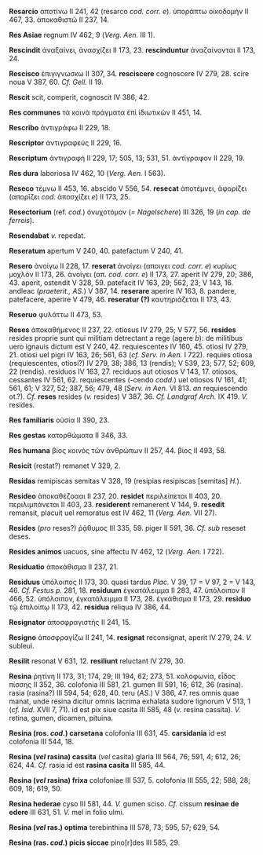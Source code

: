 **Resarcio** ἀποτίνω II 241, 42 (resarco *cod. corr. e*). ὑποράπτω
οἰκοδομήν II 467, 33. ἀποκαθιστῶ II 237, 14.

**Res Asiae** regnum IV 462, 9 (*Verg. Aen.* III 1).

**Rescindit** ἀναξαίνει, ἀνασχίζει II 173, 23. **rescinduntur**
ἀναζαίνονται II 173, 24.

**Rescisco** ἐπιγιγνωσκω II 307, 34. **resciscere** cognoscere IV 279,
28. scire noua V 387, 60. *Cf. Gell.* II 19.

**Rescit** scit, comperit, cognoscit IV 386, 42.

**Res communes** τὰ κοινὰ πράγματα ἐπὶ ἰδιωτικῶν II 451, 14.

**Rescribo** ἀντιγράφω II 229, 18.

**Rescriptor** ἀντιγραφεύς II 229, 16.

**Rescriptum** ἀντιγραφή II 229, 17; 505, 13; 531, 51. ἀντίγραφον II
229, 19.

**Res dura** laboriosa IV 462, 10 (*Verg. Aen.* I 563).

**Reseco** τέμνω II 453, 16. abscido V 556, 54. **resecat** ἀποτέμνει,
ἀφορίζει (απορῑζει *cod.* ἀποσχίζει *e*) II 173, 25.

**Resectorium** (ref. *cod.*) ὀνυχοτόμον (*= Nagelschere*) III 326, 19
(*in cap. de ferreis*).

**Resendabat** *v.* repedat.

**Reseratum** apertum V 240, 40. patefactum V 240, 41.

**Resero** ἀνοίγω II 228, 17. **reserat** ἀνοίγει (αποιγει *cod. corr.
e*) κυρίως μοχλόν II 173, 26. ἀνοίγει (απ. *cod. corr. e*) II 173, 27.
aperit IV 279, 20; 386, 43. aperit, ostendit V 328, 59. patefacit IV
163, 29; 562, 23; V 143, 16. andleac (*praeterit., AS.*) V 387, 14.
**reserare** aperire IV 163, 8. pandere, patefacere, aperire V 479, 46.
**resera­tur (?)** καυτηριάζεται II 173, 43.

**Reseruo** φυλάττω II 473, 53.

**Reses** ἀποκαθήμενος II 237, 22. otiosus IV 279, 25; V 577, 56.
**resides** resides proprie sunt qui militiam detrectant a rege (agere
*b*): de militibus uero ignauis dictum est V 240, 42. requiescentes IV
160, 45. otiosi IV 279, 21. otiosi uel pigri IV 163, 26; 561, 63 (*cf.
Serv. in Aen.* I 722). requies otiosa (requiescentes, otiosi?) IV 279,
38; 386, 13 (rendis); V 539, 23; 577, 52; 609, 22 (rendis). residuos IV
163, 27. reciduos aut otiosos V 143, 17. otiosos, cessantes IV 561, 62.
requiescentes (-cendo *codd.*) uel otiosos IV 161, 41; 561, 61; V 327,
52; 387, 56; 479, 48 (*Serv. in Aen.* VI 813. *an* requiescendo ot.?).
*Cf.* **reses** resides (*v.* resides) V 387, 36. *Cf. Land­graf Arch.*
IX 419. *V.* resides.

**Res familiaris** οὐσία II 390, 23.

**Res gestas** κατορθώματα II 346, 33.

**Res humana** βίος κοινὸς τῶν ἀνθρώπων II 257, 44. βίος II 493, 58.

**Resicit** (restat?) remanet V 329, 2.

**Residas** remipiscas semitas V 328, 19 (resipias resipiscas
[semitas] *H.*).

**Resideo** ἀποκαθέζοααι II 237, 20. **residet** περιλείπεται II 403,
20. περιλιμπάνεται II 403, 23. **residerent** remanerent V 144, 9.
**resedit** remansit, placuit uel remoratus est IV 462, 11 (*Verg.*
*Aen.* VII 27).

**Resides** (*pro* reses?) ῥᾴθυμος III 335, 59. piger II 591, 36. *Cf.
sub* reseset deses.

**Resides animos** uacuos, sine affectu IV 462, 12 (*Verg. Aen.* I
722).

**Residuatio** ἀποκάθισμα II 237, 21.

**Residuus** ὑπόλοιπος II 173, 30. quasi tardus *Plac.* V 39, 17 = V 97,
2 = V 143, 46. *Cf. Festus p.* 281, 18. **residuum** ἐγκατάλειμμα II
283, 47. ὑπόλοιπον II 466, 52. ὑπόλοιπον, ἐγκατάλειμμα II 173, 28.
ἐγκάθισμα II 173, 29. **residuo** τῷ ἐπιλοίπῳ II 173, 42. **residua**
reliqua IV 386, 44.

**Resignator** ἀποσφραγιστής II 241, 15.

**Resigno** ἀποσφραγίζω II 241, 14. **resignat** reconsignat, aperit IV
279, 24. *V.* subleui.

**Resilit** resonat V 631, 12. **resiliunt** reluctant IV 279, 30.

**Resina** ῥητίνη II 173, 31; 174, 29; III 194, 62; 273, 51. κολοφωνία,
εἶδος πίσσης II 352, 36. colofonia III 581, 21. gumen III 591, 16; 612,
36 (rasina). rasia (rasina?) III 594, 54; 628, 40. teru (*AS.*) V 386,
47. res omnis quae manat, unde resina dicitur omnis lacrima exhalata
sudore lignorum V 513, 1 (*cf. Isid.* XVII 7, 71). id est pix siue
casita III 585, 48 (*v.* resina cassita). *V.* retina, gumen, dicamen,
pituina.

**Resina (ros. *cod.*) carsetana** colofonia III 631, 45.
**carsidania** id est colofonia III 544, 18.

**Resina (*vel* rasina) cassita** (*vel* casita) glaria III 564, 76;
591, 4; 612, 26; 624, 44. *Cf.* rasia id est **rasina casita** III 585,
44.

**Resina (*vel* rasina) frixa** colofoniae III 537, 5. colofonia III
555, 22; 588, 28; 609, 18; 619, 50.

**Resina hederae** cyso III 581, 44. *V.* gumen sciso. *Cf.* cissum
**resinae de edere** III 631, 51. *V.* mel in folio ulmi.

**Resina (*vel* ras.) optima** terebinthina III 578, 73; 595, 57;
629, 54.

**Resina (ras. *cod.*) picis siccae** pino[r]des III 585, 29.
